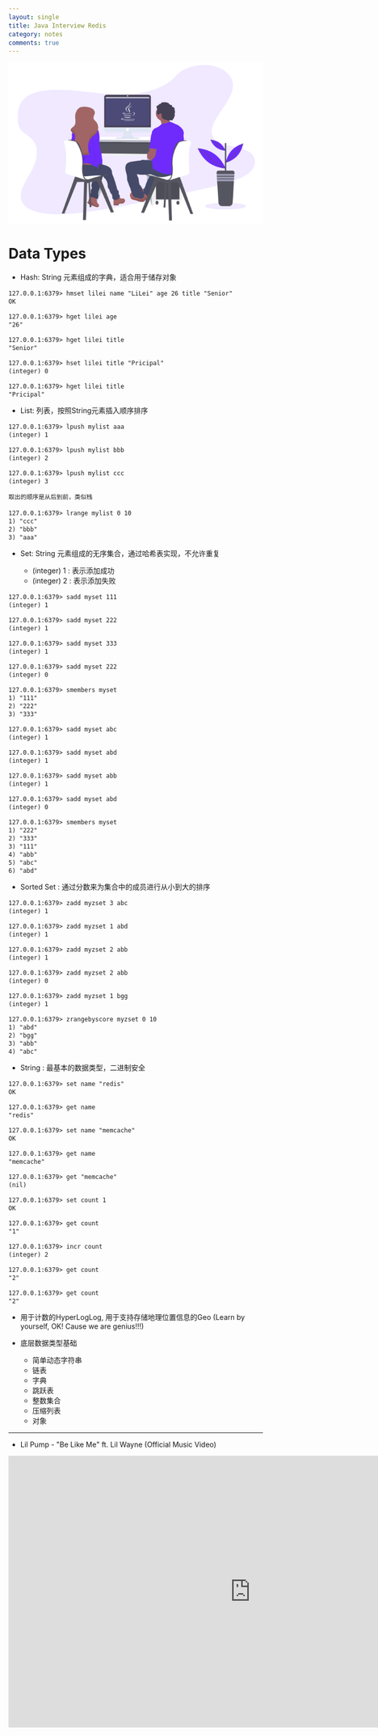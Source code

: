 ```yaml
---
layout: single
title: Java Interview Redis
category: notes
comments: true
---
```

![](../../assets/images/JavaInterview.png)

# Data Types
- Hash: String 元素组成的字典，适合用于储存对象
```
127.0.0.1:6379> hmset lilei name "LiLei" age 26 title "Senior"
OK
```
```
127.0.0.1:6379> hget lilei age
"26"
```
```
127.0.0.1:6379> hget lilei title
"Senior"
```
```
127.0.0.1:6379> hset lilei title "Pricipal"
(integer) 0
```
```
127.0.0.1:6379> hget lilei title
"Pricipal"
```

- List: 列表，按照String元素插入顺序排序

```
127.0.0.1:6379> lpush mylist aaa
(integer) 1
```
```
127.0.0.1:6379> lpush mylist bbb
(integer) 2
```
```
127.0.0.1:6379> lpush mylist ccc
(integer) 3
```
```
取出的顺序是从后到前，类似栈

127.0.0.1:6379> lrange mylist 0 10
1) "ccc"
2) "bbb"
3) "aaa"
```

- Set: String 元素组成的无序集合，通过哈希表实现，不允许重复

    - (integer) 1 : 表示添加成功
    - (integer) 2 : 表示添加失败



```
127.0.0.1:6379> sadd myset 111
(integer) 1
```
```
127.0.0.1:6379> sadd myset 222
(integer) 1
```
```
127.0.0.1:6379> sadd myset 333
(integer) 1
```
```
127.0.0.1:6379> sadd myset 222
(integer) 0
```
```
127.0.0.1:6379> smembers myset
1) "111"
2) "222"
3) "333"
```
```
127.0.0.1:6379> sadd myset abc
(integer) 1
```
```
127.0.0.1:6379> sadd myset abd
(integer) 1
```
```
127.0.0.1:6379> sadd myset abb
(integer) 1
```
```
127.0.0.1:6379> sadd myset abd
(integer) 0
```
```
127.0.0.1:6379> smembers myset
1) "222"
2) "333"
3) "111"
4) "abb"
5) "abc"
6) "abd"
```

- Sorted Set : 通过分数来为集合中的成员进行从小到大的排序

```
127.0.0.1:6379> zadd myzset 3 abc
(integer) 1
```
```
127.0.0.1:6379> zadd myzset 1 abd
(integer) 1
```
```
127.0.0.1:6379> zadd myzset 2 abb
(integer) 1
```
```
127.0.0.1:6379> zadd myzset 2 abb
(integer) 0
```
```
127.0.0.1:6379> zadd myzset 1 bgg
(integer) 1
```
```
127.0.0.1:6379> zrangebyscore myzset 0 10
1) "abd"
2) "bgg"
3) "abb"
4) "abc"
```

- String : 最基本的数据类型，二进制安全

```
127.0.0.1:6379> set name "redis"
OK
```
```
127.0.0.1:6379> get name
"redis"
```
```
127.0.0.1:6379> set name "memcache"
OK
```
```
127.0.0.1:6379> get name
"memcache"
```
```
127.0.0.1:6379> get "memcache"
(nil)
```
```
127.0.0.1:6379> set count 1
OK
```
```
127.0.0.1:6379> get count
"1"
```
```
127.0.0.1:6379> incr count
(integer) 2
```
```
127.0.0.1:6379> get count
"2"
```
```
127.0.0.1:6379> get count
"2"
```

- 用于计数的HyperLogLog, 用于支持存储地理位置信息的Geo (Learn by yourself, OK!
  Cause we are genius!!!)

- 底层数据类型基础
  - 简单动态字符串
  - 链表
  - 字典
  - 跳跃表
  - 整数集合
  - 压缩列表
  - 对象



---

- Lil Pump - "Be Like Me" ft. Lil Wayne (Official Music Video)

<iframe width="957" height="538" src="https://www.youtube.com/embed/gJRGkvNqrY4" frameborder="0" allow="accelerometer; autoplay; encrypted-media; gyroscope; picture-in-picture" allowfullscreen></iframe>
